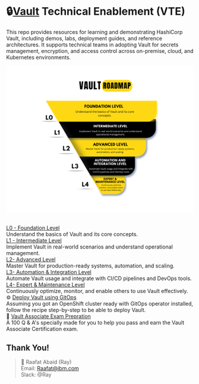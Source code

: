 # 🔒[Vault](https://www.hashicorp.com/products/vault) Technical Enablement (VTE)
This repo provides resources for learning and demonstrating HashiCorp Vault, including demos, labs, deployment guides, and reference architectures. It supports technical teams in adopting Vault for secrets management, encryption, and access control across on-premise, cloud, and Kubernetes environments.

![Vault Technical Enablement](images/nobackground.png)

</br>[L0 - Foundation Level](roadmap/L0-foundation.md)  </br>Understand the basics of Vault and its core concepts.
</br>[L1 - Intermediate Level](roadmap/L1-intermediate.md) 
    </br> Implement Vault in real-world scenarios and understand operational management.
</br>[L2- Advanced Level](roadmap/L2-advanced.md)
    </br> Master Vault for production-ready systems, automation, and scaling.
</br> [L3- Automation & Integration Level](roadmap/L3-automation.md)
    </br>Automate Vault usage and integrate with CI/CD pipelines and DevOps tools.
</br>[L4- Expert & Maintenance Level](roadmap/L4-expert.md)
    </br>Continuously optimize, monitor, and enable others to use Vault effectively.
</br> ⚙️ [Deploy Vault using GitOps](https://github.com/cloud-native-toolkit/multi-tenancy-gitops/blob/master/doc/ibm-vault-recipe.md)
    </br> Assuming you got an OpenShift cluster ready with GitOps operator installed, follow the recipe step-by-step to be able to deploy Vault.
</br> 🚀 [Vault Associate Exam Prepration](https://github.com/therayy/Vault-Associate)
    </br> A 100 Q & A's specially made for you to help you pass and earn the Vault Associate Certification exam.

## Thank You!

> 👤 Raafat Abaid (Ray) </br>
> Email: Raafat@ibm.com </br>
> Slack: @Ray

